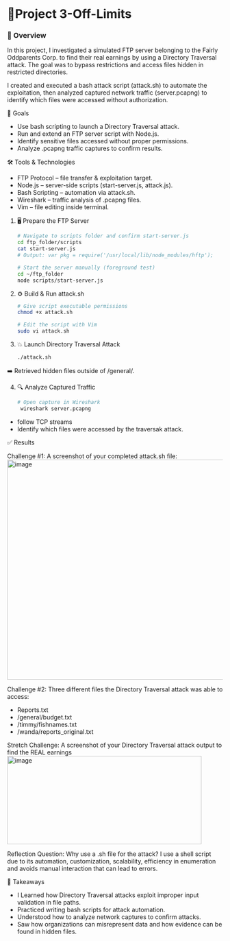 # 🚫Project 3-Off-Limits

### 📖 Overview

In this project, I investigated a simulated FTP server belonging to the Fairly Oddparents Corp. to find their real earnings by using a Directory Traversal attack. The goal was to bypass restrictions and access files hidden in restricted directories.

I created and executed a bash attack script (attack.sh) to automate the exploitation, then analyzed captured network traffic (server.pcapng) to identify which files were accessed without authorization. 

🎯 Goals
- Use bash scripting to launch a Directory Traversal attack.
- Run and extend an FTP server script with Node.js.
- Identify sensitive files accessed without proper permissions.
- Analyze .pcapng traffic captures to confirm results.

🛠️ Tools & Technologies
- FTP Protocol – file transfer & exploitation target.
- Node.js – server-side scripts (start-server.js, attack.js).
- Bash Scripting – automation via attack.sh.
- Wireshark – traffic analysis of .pcapng files.
- Vim – file editing inside terminal.

1. 🖥️ Prepare the FTP Server
     ```bash
   # Navigate to scripts folder and confirm start-server.js
    cd ftp_folder/scripts
    cat start-server.js
    # Output: var pkg = require('/usr/local/lib/node_modules/hftp');

   # Start the server manually (foreground test)
    cd ~/ftp_folder
    node scripts/start-server.js
    ```
2. ⚙️ Build & Run attack.sh
     ```bash
     # Give script executable permissions
    chmod +x attack.sh

    # Edit the script with Vim
    sudo vi attack.sh
  
3. 💥 Launch Directory Traversal Attack
     ```bash
     ./attack.sh

➡️ Retrieved hidden files outside of /general/.

4. 🔍 Analyze Captured Traffic
     ```bash
     # Open capture in Wireshark
      wireshark server.pcapng
  - follow TCP streams
  - Identify which files were accessed by the traversak attack.

✅ Results

Challenge #1: A screenshot of your completed  attack.sh  file:
<img width="704" height="513" alt="image" src="https://github.com/user-attachments/assets/556fc686-1871-4a1b-99f2-a27e70df9d49" />


Challenge #2: Three different files the Directory Traversal attack was able to access:
- Reports.txt
- /general/budget.txt
- /timmy/fishnames.txt
- /wanda/reports_original.txt

Stretch Challenge: A screenshot of your Directory Traversal attack output to find the REAL earnings
<img width="454" height="206" alt="image" src="https://github.com/user-attachments/assets/a719349e-f1f6-42a9-9d4b-037c6325dca0" />

Reflection Question: Why use a .sh file for the attack?
I use a shell script due to its automation, customization, scalability, efficiency in enumeration and avoids manual interaction that can lead to errors.

🚀 Takeaways
- I Learned how Directory Traversal attacks exploit improper input validation in file paths.
- Practiced writing bash scripts for attack automation.
- Understood how to analyze network captures to confirm attacks.
- Saw how organizations can misrepresent data and how evidence can be found in hidden files.
